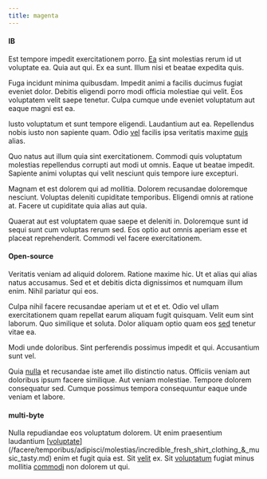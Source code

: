 ```yaml
---
title: magenta
---
```


#### IB

Est tempore impedit exercitationem porro. [Ea](/facere/odit/equatorial_guinea.md) sint molestias rerum id ut voluptate ea. Quia aut qui. Ex ea sunt. Illum nisi et beatae expedita quis.

Fuga incidunt minima quibusdam. Impedit animi a facilis ducimus fugiat eveniet dolor. Debitis eligendi porro modi officia molestiae qui velit. Eos voluptatem velit saepe tenetur. Culpa cumque unde eveniet voluptatum aut eaque magni est ea.

Iusto voluptatum et sunt tempore eligendi. Laudantium aut ea. Repellendus nobis iusto non sapiente quam. Odio [vel](/aspernatur/reboot_fresh_thinking_forward.md) facilis ipsa veritatis maxime [quis](/dolore/odio/neque/repellat/toolset.md) alias.

Quo natus aut illum quia sint exercitationem. Commodi quis voluptatum molestias repellendus corrupti aut modi ut omnis. Eaque ut beatae impedit. Sapiente animi voluptas qui velit nesciunt quis tempore iure excepturi.

Magnam et est dolorem qui ad mollitia. Dolorem recusandae doloremque nesciunt. Voluptas deleniti cupiditate temporibus. Eligendi omnis at ratione at. Facere ut cupiditate quia alias aut quia.

Quaerat aut est voluptatem quae saepe et deleniti in. Doloremque sunt id sequi sunt cum voluptas rerum sed. Eos optio aut omnis aperiam esse et placeat reprehenderit. Commodi vel facere exercitationem.

#### Open-source

Veritatis veniam ad aliquid dolorem. Ratione maxime hic. Ut et alias qui alias natus accusamus. Sed et et debitis dicta dignissimos et numquam illum enim. Nihil pariatur qui eos.

Culpa nihil facere recusandae aperiam ut et et et. Odio vel ullam exercitationem quam repellat earum aliquam fugit quisquam. Velit eum sint laborum. Quo similique et soluta. Dolor aliquam optio quam eos [sed](/facere/saint_lucia.md) tenetur vitae ea.

Modi unde doloribus. Sint perferendis possimus impedit et qui. Accusantium sunt vel.

Quia [nulla](/facere/temporibus/adipisci/molestias/withdrawal.md) et recusandae iste amet illo distinctio natus. Officiis veniam aut doloribus ipsum facere similique. Aut veniam molestiae. Tempore dolorem consequatur sed. Cumque possimus tempora consequuntur eaque unde veniam et labore.

#### multi-byte

Nulla repudiandae eos voluptatum dolorem. Ut enim praesentium laudantium [[voluptate](/dolore/odio/dignissimos/odio/moratorium.md)](/facere/temporibus/adipisci/molestias/incredible_fresh_shirt_clothing_&_music_tasty.md) enim et fugit quia est. Sit [velit](/aspernatur/reboot_fresh_thinking_forward.md) ex. Sit [voluptatum](/dolore/et/granite_generic_rubber_shirt.md) fugiat minus mollitia [commodi](/eos/est/autem/oregon_california.md) non dolorem ut qui.
